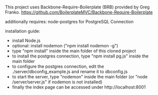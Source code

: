 
This project uses Backbone-Require-Boilerplate (BRB) provided by Greg Franko.
https://github.com/BoilerplateMVC/Backbone-Require-Boilerplate

additionally requires: node-postgres for PostgreSQL Connection

installation guide:

- install Node.js
- optional: install nodemon ("npm install nodemon -g")
- type "npm install" inside the main folder of this cloned project
- to install the postgres connection, type "npm install pg.js" inside the main folder
- to configure the postgres connection, edit the ./server/dbconfig_example.js and rename it to dbconfig.js
- to start the server, type "nodemon" inside the main folder (or "node /server/server.js" if nodemon is not installed)
- finally the index page can be accessed under http://localhost:8001